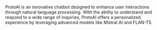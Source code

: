 ProtoAI is an innovative chatbot designed to enhance user interactions through natural language processing. With the ability to understand and respond to a wide range of inquiries, ProtoAI offers a personalized experience by leveraging advanced models like Mistral AI and FLAN-T5.
